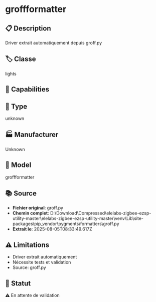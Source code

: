 # groffformatter

## 📋 Description
Driver extrait automatiquement depuis groff.py

## 🏷️ Classe
lights

## 🔧 Capabilities


## 📡 Type
unknown

## 🏭 Manufacturer
Unknown

## 📱 Model
groffformatter

## 📚 Source
- **Fichier original**: groff.py
- **Chemin complet**: D:\Download\Compressed\elelabs-zigbee-ezsp-utility-master\elelabs-zigbee-ezsp-utility-master\venv\Lib\site-packages\pip\_vendor\pygments\formatters\groff.py
- **Extrait le**: 2025-08-05T08:33:49.617Z

## ⚠️ Limitations
- Driver extrait automatiquement
- Nécessite tests et validation
- Source: groff.py

## 🚀 Statut
⚠️ En attente de validation
